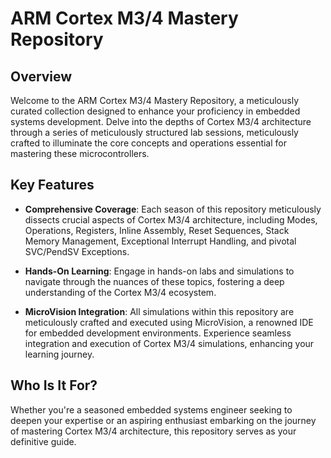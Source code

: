 # ARM Cortex M3/4 Mastery Repository

## Overview

Welcome to the ARM Cortex M3/4 Mastery Repository, a meticulously curated collection designed to enhance your proficiency in embedded systems development. Delve into the depths of Cortex M3/4 architecture through a series of meticulously structured lab sessions, meticulously crafted to illuminate the core concepts and operations essential for mastering these microcontrollers.

## Key Features

- **Comprehensive Coverage**: Each season of this repository meticulously dissects crucial aspects of Cortex M3/4 architecture, including Modes, Operations, Registers, Inline Assembly, Reset Sequences, Stack Memory Management, Exceptional Interrupt Handling, and pivotal SVC/PendSV Exceptions.
  
- **Hands-On Learning**: Engage in hands-on labs and simulations to navigate through the nuances of these topics, fostering a deep understanding of the Cortex M3/4 ecosystem.

- **MicroVision Integration**: All simulations within this repository are meticulously crafted and executed using MicroVision, a renowned IDE for embedded development environments. Experience seamless integration and execution of Cortex M3/4 simulations, enhancing your learning journey.

## Who Is It For?

Whether you're a seasoned embedded systems engineer seeking to deepen your expertise or an aspiring enthusiast embarking on the journey of mastering Cortex M3/4 architecture, this repository serves as your definitive guide.

